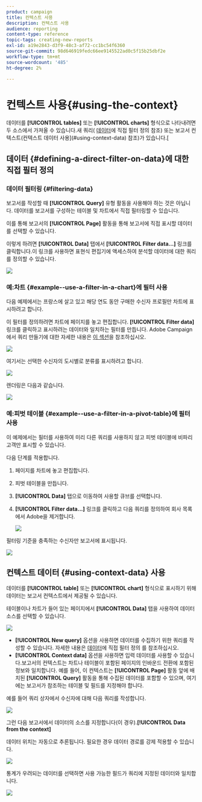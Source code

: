 ```yaml
---
product: campaign
title: 컨텍스트 사용
description: 컨텍스트 사용
audience: reporting
content-type: reference
topic-tags: creating-new-reports
exl-id: a19e2843-d3f9-48c3-af72-cc1bc54f6360
source-git-commit: 98d646919fedc66ee9145522ad0c5f15b25dbf2e
workflow-type: tm+mt
source-wordcount: '485'
ht-degree: 2%

---
```


# 컨텍스트 사용{#using-the-context}

데이터를 **[!UICONTROL tables]** 또는 **[!UICONTROL charts]** 형식으로 나타내려면 두 소스에서 가져올 수 있습니다.새 쿼리( [데이터](#defining-a-direct-filter-on-data)에 직접 필터 정의 참조) 또는 보고서 컨텍스트(컨텍스트 데이터 사용](#using-context-data) 참조)가 있습니다.[

## 데이터 {#defining-a-direct-filter-on-data}에 대한 직접 필터 정의

### 데이터 필터링 {#filtering-data}

보고서를 작성할 때 **[!UICONTROL Query]** 유형 활동을 사용해야 하는 것은 아닙니다. 데이터를 보고서를 구성하는 테이블 및 차트에서 직접 필터링할 수 있습니다.

이를 통해 보고서의 **[!UICONTROL Page]** 활동을 통해 보고서에 직접 표시할 데이터를 선택할 수 있습니다.

이렇게 하려면 **[!UICONTROL Data]** 탭에서 **[!UICONTROL Filter data...]** 링크를 클릭합니다.이 링크를 사용하면 표현식 편집기에 액세스하여 분석할 데이터에 대한 쿼리를 정의할 수 있습니다.

![](assets/reporting_filter_data_from_page.png)

### 예:차트 {#example--use-a-filter-in-a-chart}에 필터 사용

다음 예제에서는 프랑스에 살고 있고 해당 연도 동안 구매한 수신자 프로필만 차트에 표시하려고 합니다.

이 필터를 정의하려면 차트에 페이지를 놓고 편집합니다. **[!UICONTROL Filter data]** 링크를 클릭하고 표시하려는 데이터와 일치하는 필터를 만듭니다. Adobe Campaign에서 쿼리 만들기에 대한 자세한 내용은 [이 섹션](../../platform/using/about-queries-in-campaign.md)을 참조하십시오.

![](assets/s_ncs_advuser_report_wizard_029.png)

여기서는 선택한 수신자의 도시별로 분류를 표시하려고 합니다.

![](assets/reporting_graph_with_2vars.png)

렌더링은 다음과 같습니다.

![](assets/reporting_graph_with_2vars_preview.png)

### 예:피벗 테이블 {#example--use-a-filter-in-a-pivot-table}에 필터 사용

이 예제에서는 필터를 사용하여 미리 다른 쿼리를 사용하지 않고 피벗 테이블에 비파리 고객만 표시할 수 있습니다.

다음 단계를 적용합니다.

1. 페이지를 차트에 놓고 편집합니다.
1. 피벗 테이블을 만듭니다.
1. **[!UICONTROL Data]** 탭으로 이동하여 사용할 큐브를 선택합니다.
1. **[!UICONTROL Filter data...]** 링크를 클릭하고 다음 쿼리를 정의하여 회사 목록에서 Adobe을 제거합니다.

   ![](assets/s_ncs_advuser_report_display_03.png)

필터링 기준을 충족하는 수신자만 보고서에 표시됩니다.

![](assets/s_ncs_advuser_report_display_04.png)

## 컨텍스트 데이터 {#using-context-data} 사용

데이터를 **[!UICONTROL table]** 또는 **[!UICONTROL chart]** 형식으로 표시하기 위해 데이터는 보고서 컨텍스트에서 제공될 수 있습니다.

테이블이나 차트가 들어 있는 페이지에서 **[!UICONTROL Data]** 탭을 사용하여 데이터 소스를 선택할 수 있습니다.

![](assets/s_ncs_advuser_report_datasource_3.png)

* **[!UICONTROL New query]** 옵션을 사용하면 데이터를 수집하기 위한 쿼리를 작성할 수 있습니다. 자세한 내용은 [데이터](#defining-a-direct-filter-on-data)에 직접 필터 정의 를 참조하십시오.
* **[!UICONTROL Context data]** 옵션을 사용하면 입력 데이터를 사용할 수 있습니다.보고서의 컨텍스트는 차트나 테이블이 포함된 페이지의 인바운드 전환에 포함된 정보와 일치합니다. 예를 들어, 이 컨텍스트는 **[!UICONTROL Page]** 활동 앞에 배치된 **[!UICONTROL Query]** 활동을 통해 수집된 데이터를 포함할 수 있으며, 여기에는 보고서가 참조하는 테이블 및 필드를 지정해야 합니다.

예를 들어 쿼리 상자에서 수신자에 대해 다음 쿼리를 작성합니다.

![](assets/s_ncs_advuser_report_datasource_2.png)

그런 다음 보고서에서 데이터의 소스를 지정합니다(이 경우).**[!UICONTROL Data from the context]**

데이터 위치는 자동으로 추론됩니다. 필요한 경우 데이터 경로를 강제 적용할 수 있습니다.

![](assets/s_ncs_advuser_report_datasource_4.png)

통계가 우려되는 데이터를 선택하면 사용 가능한 필드가 쿼리에 지정된 데이터와 일치합니다.

![](assets/s_ncs_advuser_report_datasource_1.png)
